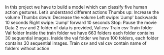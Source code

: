 
In this project we have to build a model which can classify five human action gestures.
Let’s understand different actions
Thumbs up: Increase the volume
Thumbs down: Decrease the volume
Left swipe: 'Jump' backwards 10 seconds
Right swipe: 'Jump' forward 10 seconds
Stop: Pause the movie
Data
2 csv and 2 folder of data is provided,
Val csv
Train csv
Train folder
Val folder
Inside the train folder we have 663 folders each folder contains 30 sequential images.
Inside the val folder we have 100 folders, each folder contains 30 sequential images.
Train csv and val csv contain name of folders without action
